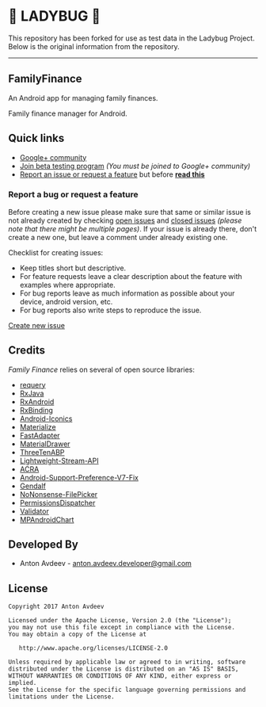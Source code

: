 # 🐞 LADYBUG 🐞
This repository has been forked for use as test data in the Ladybug Project. Below is the original information from the repository.

---
## FamilyFinance

An Android app for managing family finances.

Family finance manager for Android.

## Quick links
- [Google+ community](https://plus.google.com/communities/117217393387989904128)
- [Join beta testing program](https://play.google.com/apps/testing/io.github.zwieback.familyfinance) *(You must be joined to Google+ community)*
- [Report an issue or request a feature](https://github.com/zwieback/FamilyFinance/issues/new) but before **[read this](#report-a-bug-or-request-a-feature)**

### Report a bug or request a feature
Before creating a new issue please make sure that same or similar issue is not already created by checking 
[open issues](https://github.com/zwieback/FamilyFinance/issues?state=open) and [closed issues](https://github.com/zwieback/FamilyFinance/issues?state=closed) *(please note that there might be multiple pages)*. If your issue is already 
there, don't create a new one, but leave a comment under already existing one.

Checklist for creating issues:

- Keep titles short but descriptive.
- For feature requests leave a clear description about the feature with examples where appropriate.
- For bug reports leave as much information as possible about your device, android version, etc.
- For bug reports also write steps to reproduce the issue.

[Create new issue](https://github.com/zwieback/FamilyFinance/issues/new)

## Credits

*Family Finance* relies on several of open source libraries:

- [requery](https://github.com/requery/requery)
- [RxJava](https://github.com/ReactiveX/RxJava)
- [RxAndroid](https://github.com/ReactiveX/RxAndroid)
- [RxBinding](https://github.com/JakeWharton/RxBinding)
- [Android-Iconics](https://github.com/mikepenz/Android-Iconics)
- [Materialize](https://github.com/mikepenz/Materialize)
- [FastAdapter](https://github.com/mikepenz/FastAdapter)
- [MaterialDrawer](https://github.com/mikepenz/MaterialDrawer)
- [ThreeTenABP](https://github.com/JakeWharton/ThreeTenABP)
- [Lightweight-Stream-API](https://github.com/aNNiMON/Lightweight-Stream-API)
- [ACRA](https://github.com/ACRA/acra)
- [Android-Support-Preference-V7-Fix](https://github.com/Gericop/Android-Support-Preference-V7-Fix/)
- [Gendalf](https://github.com/deviant-studio/Gendalf)
- [NoNonsense-FilePicker](https://github.com/spacecowboy/NoNonsense-FilePicker/)
- [PermissionsDispatcher](https://github.com/permissions-dispatcher/PermissionsDispatcher)
- [Validator](https://github.com/jpetitto/validator)
- [MPAndroidChart](https://github.com/PhilJay/MPAndroidChart)

## Developed By

* Anton Avdeev - <anton.avdeev.developer@gmail.com>

## License

    Copyright 2017 Anton Avdeev

    Licensed under the Apache License, Version 2.0 (the "License");
    you may not use this file except in compliance with the License.
    You may obtain a copy of the License at

       http://www.apache.org/licenses/LICENSE-2.0

    Unless required by applicable law or agreed to in writing, software
    distributed under the License is distributed on an "AS IS" BASIS,
    WITHOUT WARRANTIES OR CONDITIONS OF ANY KIND, either express or implied.
    See the License for the specific language governing permissions and
    limitations under the License.

